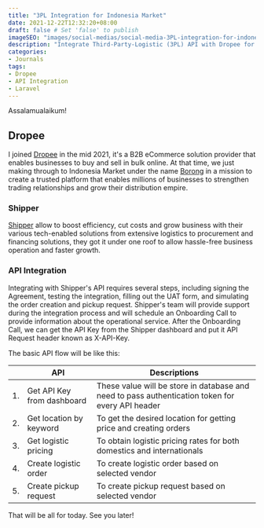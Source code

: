 ```yaml
---
title: "3PL Integration for Indonesia Market"
date: 2021-12-22T12:32:20+08:00
draft: false # Set 'false' to publish
imageSEO: "images/social-medias/social-media-3PL-integration-for-indonesia-market.png"
description: "Integrate Third-Party-Logistic (3PL) API with Dropee for Indonesia Market"
categories:
- Journals
tags:
- Dropee
- API Integration
- Laravel
---
```


Assalamualaikum!

## Dropee

I joined [Dropee](https://www.dropee.com) in the mid 2021, it's a B2B eCommerce solution provider that enables businesses to buy and sell in bulk online. At that time, we just making through to Indonesia Market under the name [Borong](https://borong.co.id/) in a mission to create a trusted platform that enables millions of businesses to strengthen trading relationships and grow their distribution empire.

### Shipper

[Shipper](https://shipper.id/) allow to boost efficiency, cut costs and grow business with their various tech-enabled solutions from extensive logistics to procurement and financing solutions, they got it under one roof to allow hassle-free business operation and faster growth.

### API Integration

Integrating with Shipper's API requires several steps, including signing the Agreement, testing the integration, filling out the UAT form, and simulating the order creation and pickup request. Shipper's team will provide support during the integration process and will schedule an Onboarding Call to provide information about the operational service. After the Onboarding Call, we can get the API Key from the Shipper dashboard and put it API Request header known as X-API-Key.

The basic API flow will be like this:

| | API | Descriptions | 
| --- | --- | --- |
| 1. | Get API Key from dashboard | These value will be store in database and need to pass authentication token for every API header |
| 2. | Get location by keyword | To get the desired location for getting price and creating orders |
| 3. | Get logistic pricing | To obtain logistic pricing rates for both domestics and internationals |
| 4. | Create logistic order | To create logistic order based on selected vendor |
| 5. | Create pickup request | To create pickup request based on selected vendor |

That will be all for today. See you later!